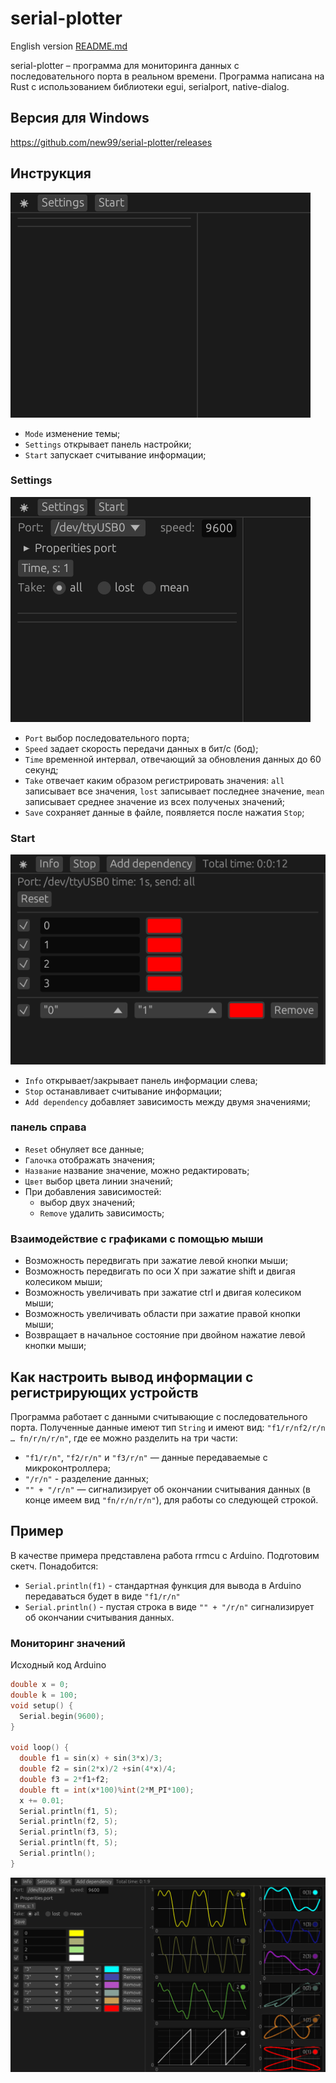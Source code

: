 # serial-plotter

English version  [README.md](https://github.com/new99/serial-plotter/README.md)

serial-plotter – программа для мониторинга данных с последовательного порта в реальном времени. Программа написана на Rust с использованием библиотеки egui, serialport, native-dialog.


## Версия для Windows
https://github.com/new99/serial-plotter/releases

## Инструкция
![Main](./main.png "Main window")

* `Mode` изменение темы;
* `Settings` открывает панель настройки;
* `Start` запускает считывание информации;

### Settings
![Settings](./Settings.png "Settings")

* `Port` выбор последовательного порта;
* `Speed` задает скорость передачи данных в бит/c (бод);
* `Time` временной интервал, отвечающий за обновления данных до 60 секунд;
* `Take` отвечает каким образом регистрировать значения: `all` записывает все значения, `lost` записывает последнее значение, `mean` записывает среднее значение из всех полученых значений;
* `Save` сохраняет данные в файле, появляется после нажатия `Stop`;

### Start
![Start](./start.png "Start")

* `Info` открывает/закрывает панель информации  слева;
* `Stop` останавливает считывание информации;
* `Add dependency` добавляет зависимость между двумя значениями;

### панель справа

* `Reset` обнуляет все данные;
* `Галочка` отображать значения;
* `Название` название значение, можно редактировать;
* `Цвет` выбор цвета линии значений;
* При добавления зависимостей:
  * выбор двух значений;
  * `Remove` удалить зависимость;

### Взаимодействие с графиками с помощью мыши
* Возможность передвигать при зажатие левой кнопки мыши;
* Возможность передвигать по оси X при зажатие shift и двигая колесиком мыши;
* Возможность увеличивать при зажатие ctrl и двигая колесиком мыши;
* Возможность увеличивать области при зажатие правой кнопки мыши;
* Возвращает в начальное состояние при двойном нажатие левой кнопки мыши;



## Как настроить вывод информации с регистрирующих устройств
Программа работает с данными считывающие с последовательного порта. Полученные данные имеют тип `String` и имеют вид:
`"f1/r/nf2/r/n … fn/r/n/r/n"`,
где ее можно разделить на три части:
* `"f1/r/n"`, `"f2/r/n"` и `"f3/r/n"` — данные передаваемые с микроконтроллера;
* `"/r/n"`  - разделение данных;
* `"" + "/r/n"` — сигнализирует об окончании считывания данных (в конце имеем вид `"fn/r/n/r/n"`), для работы со следующей строкой.

## Пример
В качестве примера представлена работа rrmcu с Arduino.
Подготовим скетч. Понадобится:
  * `Serial.println(f1)` - стандартная функция для вывода в Arduino передаваться будет в виде `"f1/r/n"`
  * `Serial.println()` - пустая строка в виде `"" + "/r/n"` сигнализирует об окончании считывания данных.

### Мониторинг значений
Исходный код Arduino
```c
double x = 0;
double k = 100;
void setup() {
  Serial.begin(9600);
}

void loop() {
  double f1 = sin(x) + sin(3*x)/3;
  double f2 = sin(2*x)/2 +sin(4*x)/4;
  double f3 = 2*f1+f2;
  double ft = int(x*100)%int(2*M_PI*100);
  x += 0.01;
  Serial.println(f1, 5);
  Serial.println(f2, 5);
  Serial.println(f3, 5);
  Serial.println(ft, 5);
  Serial.println();
}

```

![to_time](./Example/Example.png "to_time")
